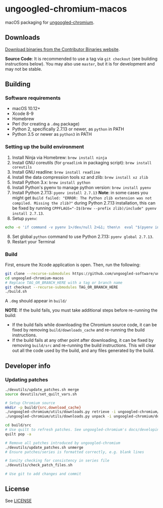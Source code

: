 # ungoogled-chromium-macos

macOS packaging for [ungoogled-chromium](//github.com/Eloston/ungoogled-chromium).

## Downloads

[Download binaries from the Contributor Binaries website](//ungoogled-software.github.io/ungoogled-chromium-binaries/).

**Source Code**: It is recommended to use a tag via `git checkout` (see building instructions below). You may also use `master`, but it is for development and may not be stable.

## Building

### Software requirements

* macOS 10.12+
* Xcode 8-9
* Homebrew
* Perl (for creating a `.dmg` package)
* Python 2, specifically 2.7.13 or newer, as `python` in PATH
* Python 3.5 or newer as `python3` in PATH

### Setting up the build environment

1. Install Ninja via Homebrew: `brew install ninja`
2. Install GNU coreutils (for `greadlink` in packaging script): `brew install coreutils`
3. Install GNU readline: `brew install readline`
4. Install the data compression tools xz and zlib: `brew install xz zlib`
5. Install Python 3.x: `brew install python`
6. Install Python's pyenv to manage python version: `brew install pyenv`
7. Install Python 2.7.13: `pyenv install 2.7.13`
**Note**: in some cases you might get `Build failed: "ERROR: The Python zlib extension was not compiled. Missing the zlib?"` during Python 2.7.13 installation, this can be fixed by running `CPPFLAGS="-I$(brew --prefix zlib)/include" pyenv install 2.7.13`. 
8. Setup `pyenv`:
```sh
echo -e 'if command -v pyenv 1>/dev/null 2>&1; then\n  eval "$(pyenv init -)"\nfi' >> ~/.bash_profile
```
8. Set global `python` command to use Python 2.7.13: `pyenv global 2.7.13`.
9. Restart your Terminal

### Build

First, ensure the Xcode application is open. Then, run the following:

```sh
git clone --recurse-submodules https://github.com/ungoogled-software/ungoogled-chromium-macos.git
cd ungoogled-chromium-macos
# Replace TAG_OR_BRANCH_HERE with a tag or branch name
git checkout --recurse-submodules TAG_OR_BRANCH_HERE
./build.sh
```

A `.dmg` should appear in `build/`

**NOTE**: If the build fails, you must take additional steps before re-running the build:

* If the build fails while downloading the Chromium source code, it can be fixed by removing `build/downloads_cache` and re-running the build instructions.
* If the build fails at any other point after downloading, it can be fixed by removing `build/src` and re-running the build instructions. This will clear out all the code used by the build, and any files generated by the build.

## Developer info

### Updating patches

```sh
./devutils/update_patches.sh merge
source devutils/set_quilt_vars.sh

# Setup Chromium source
mkdir -p build/{src,download_cache}
./ungoogled-chromium/utils/downloads.py retrieve -i ungoogled-chromium/downloads.ini downloads.ini -c build/download_cache
./ungoogled-chromium/utils/downloads.py unpack -i ungoogled-chromium/downloads.ini downloads.ini -c build/download_cache build/src

cd build/src
# Use quilt to refresh patches. See ungoogled-chromium's docs/developing.md section "Updating patches" for more details
quilt pop -a

# Remove all patches introduced by ungoogled-chromium
./devutils/update_patches.sh unmerge
# Ensure patches/series is formatted correctly, e.g. blank lines

# Sanity checking for consistency in series file
./devutils/check_patch_files.sh

# Use git to add changes and commit
```

## License

See [LICENSE](LICENSE)
